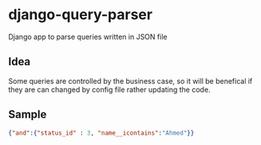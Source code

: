 # django-query-parser
Django app to parse queries written in JSON file

## Idea
Some queries are controlled by the business case, so it will be benefical if they are can changed by config file rather updating the code.

## Sample

```json
{"and":{"status_id" : 3, "name__icontains":"Ahmed"}}
```
